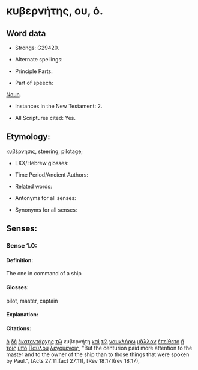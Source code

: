 # κυβερνήτης, ου, ὁ.

<!-- Status: S2=NeedsReview -->
<!-- Lexica used for edits: BDAG, FFM, LN, A-S -->

## Word data

* Strongs: G29420.


* Alternate spellings:

* Principle Parts: 

* Part of speech: 

[Noun](http://ugg.readthedocs.io/en/latest/noun.html).

* Instances in the New Testament: 2.

* All Scriptures cited: Yes.

## Etymology: 

[κυβέρνησις](../G29410/01.md), steering, pilotage;

* LXX/Hebrew glosses: 

* Time Period/Ancient Authors: 

* Related words: 

* Antonyms for all senses:

* Synonyms for all senses: 

## Senses:

### Sense 1.0:

#### Definition: 

The one  in command of a ship

#### Glosses:

pilot, master, captain

#### Explanation:

#### Citations:

[ὁ](../G35880/01.md) [δὲ](../G11610/01.md) [ἑκατοντάρχης](../G15430/01.md) [τῷ](../G35880/01.md) κυβερνήτῃ [καὶ](../G25320/01.md) [τῷ](../G35880/01.md) [ναυκλήρῳ](../G34900/01.md) [μᾶλλον](../G31230/01.md) [ἐπείθετο](../G39820/01.md) [ἢ](../G22280/01.md) [τοῖς](../G35880/01.md) [ὑπὸ](../G52590/01.md) [Παύλου](../G39720/01.md) [λεγομένοις](../G30040/01.md), 
"But the centurion paid more attention to the master and to the owner of the ship than to those things that were spoken by Paul.", 
[Acts 27:11](act 27:11),  [Rev 18:17](rev 18:17), 
